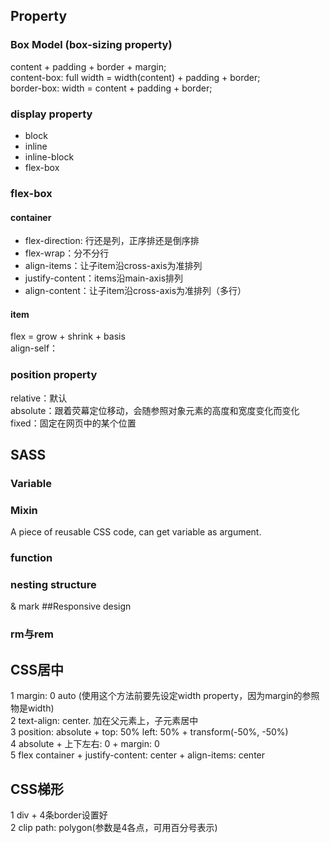 ## Property
### Box Model (box-sizing property)
content + padding + border + margin;  
content-box: full width = width(content) + padding + border;  
border-box: width = content + padding + border;
### display property
- block  
- inline  
- inline-block  
- flex-box
### flex-box
#### container
- flex-direction: 行还是列，正序排还是倒序排  
- flex-wrap：分不分行  
- align-items：让子item沿cross-axis为准排列  
- justify-content：items沿main-axis排列  
- align-content：让子item沿cross-axis为准排列（多行）
#### item
flex = grow + shrink + basis  
align-self：
### position property
relative：默认  
absolute：跟着荧幕定位移动，会随参照对象元素的高度和宽度变化而变化  
fixed：固定在网页中的某个位置
## SASS
### Variable
### Mixin
A piece of reusable CSS code, can get variable as argument.
### function
### nesting structure
& mark
##Responsive design
### rm与rem

## CSS居中
1 margin: 0 auto (使用这个方法前要先设定width property，因为margin的参照物是width)  
2 text-align: center. 加在父元素上，子元素居中  
3 position: absolute + top: 50% left: 50% + transform(-50%, -50%)  
4 absolute + 上下左右: 0 + margin: 0  
5 flex container + justify-content: center + align-items: center
## CSS梯形
1 div + 4条border设置好  
2 clip path: polygon(参数是4各点，可用百分号表示)

